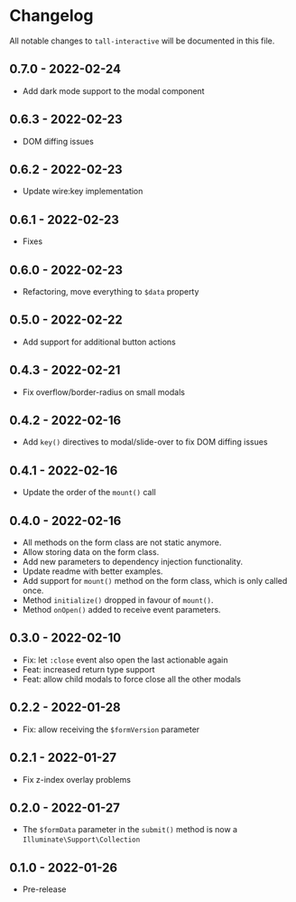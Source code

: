 # Changelog

All notable changes to `tall-interactive` will be documented in this file.

## 0.7.0 - 2022-02-24

- Add dark mode support to the modal component

## 0.6.3 - 2022-02-23

- DOM diffing issues

## 0.6.2 - 2022-02-23

- Update wire:key implementation

## 0.6.1 - 2022-02-23

- Fixes

## 0.6.0 - 2022-02-23

- Refactoring, move everything to `$data` property

## 0.5.0 - 2022-02-22

- Add support for additional button actions

## 0.4.3 - 2022-02-21

- Fix overflow/border-radius on small modals

## 0.4.2 - 2022-02-16

- Add `key()` directives to modal/slide-over to fix DOM diffing issues

## 0.4.1 - 2022-02-16

- Update the order of the `mount()` call

## 0.4.0 - 2022-02-16

- All methods on the form class are not static anymore.
- Allow storing data on the form class.
- Add new parameters to dependency injection functionality.
- Update readme with better examples.
- Add support for `mount()` method on the form class, which is only called once.
- Method `initialize()` dropped in favour of `mount()`.
- Method `onOpen()` added to receive event parameters.

## 0.3.0 - 2022-02-10

- Fix: let `:close` event also open the last actionable again
- Feat: increased return type support
- Feat: allow child modals to force close all the other modals

## 0.2.2 - 2022-01-28

- Fix: allow receiving the `$formVersion` parameter

## 0.2.1 - 2022-01-27

- Fix z-index overlay problems

## 0.2.0 - 2022-01-27

- The `$formData` parameter in the `submit()` method is now a `Illuminate\Support\Collection`

## 0.1.0 - 2022-01-26

- Pre-release
